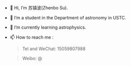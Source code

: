 - 👋 Hi, I’m 苏镇波(Zhenbo Su).
- 👀 I’m a student in the Department of astronomy in USTC.
- 🌱 I’m currently learning astrophysics.
- 📫 How to reach me : 
    >Tel and WeChat: 15059807988 
    
    >Weibo: @

<!---
wssuzb/wssuzb is a ✨ special ✨ repository because its `README.md` (this file) appears on your GitHub profile.
You can click the Preview link to take a look at your changes.
--->
